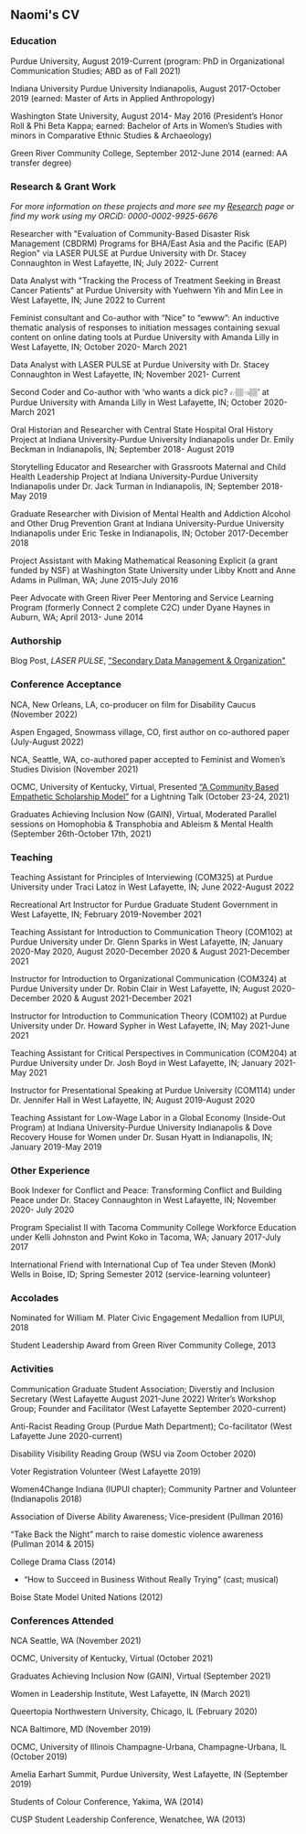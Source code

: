 ## Naomi's CV
### Education
Purdue University, August 2019-Current (program: PhD in Organizational Communication Studies; ABD as of Fall 2021) 

Indiana University Purdue University Indianapolis, August 2017-October 2019 (earned: Master of Arts in Applied Anthropology) 

Washington State University, August 2014- May 2016 (President’s Honor Roll & Phi Beta Kappa; earned: Bachelor of Arts in Women’s Studies with minors in Comparative Ethnic Studies & Archaeology)

Green River Community College, September 2012-June 2014 (earned: AA transfer degree)

### Research & Grant Work
_For more information on these projects and more see my [Research](https://nt-tl.net/research/) page or find my work using my ORCiD: 0000-0002-9925-6676_

Researcher with "Evaluation of Community-Based Disaster Risk Management (CBDRM) Programs for BHA/East Asia and the Pacific (EAP) Region" via LASER PULSE at Purdue University with Dr. Stacey Connaughton in West Lafayette, IN; July 2022- Current  

Data Analyst with "Tracking the Process of Treatment Seeking in Breast Cancer Patients" at Purdue University with Yuehwern Yih and Min Lee in West Lafayette, IN; June 2022 to Current 

Feminist consultant and Co-author with “Nice” to “ewww”: An inductive thematic analysis of responses to initiation messages containing sexual content on online dating tools at Purdue University with Amanda Lilly in West Lafayette, IN; October 2020- March 2021 

Data Analyst with LASER PULSE at Purdue University with Dr. Stacey Connaughton in West Lafayette, IN; November 2021- Current  

Second Coder and Co-author with ‘who wants a dick pic? 👉🏽👈🏽’ at Purdue University with Amanda Lilly in West Lafayette, IN; October 2020- March 2021 

Oral Historian and Researcher with Central State Hospital Oral History Project at Indiana University-Purdue University Indianapolis under Dr. Emily Beckman in Indianapolis, IN; September 2018- August 2019 

Storytelling Educator and Researcher with Grassroots Maternal and Child Health Leadership Project at Indiana University-Purdue University Indianapolis under Dr. Jack Turman in Indianapolis, IN; September 2018-May 2019 

Graduate Researcher with Division of Mental Health and Addiction Alcohol and Other Drug Prevention Grant at Indiana University-Purdue University Indianapolis under Eric Teske in Indianapolis, IN; October 2017-December 2018 

Project Assistant with Making Mathematical Reasoning Explicit (a grant funded by NSF) at Washington State University under Libby Knott and Anne Adams in Pullman, WA; June 2015-July 2016 

Peer Advocate with Green River Peer Mentoring and Service Learning Program (formerly Connect 2 complete C2C) under Dyane Haynes in Auburn, WA; April 2013- June 2014

### Authorship
Blog Post, _LASER PULSE_, ["Secondary Data Management & Organization"](https://laserpulse.org/2022/07/secondary-data-management-organization/)
### Conference Acceptance
NCA, New Orleans, LA, co-producer on film for Disability Caucus (November 2022)

Aspen Engaged, Snowmass village, CO, first author on co-authored paper (July-August 2022)

NCA, Seattle, WA, co-authored paper accepted to Feminist and Women’s Studies Division (November 2021)

OCMC, University of Kentucky, Virtual, Presented [“A Community Based Empathetic Scholarship Model”](https://www.youtube.com/watch?v=rodHVoKKnOE) for a Lightning Talk (October 23-24, 2021)

Graduates Achieving Inclusion Now (GAIN), Virtual, Moderated Parallel sessions on Homophobia & Transphobia and Ableism & Mental Health (September 26th-October 17th, 2021)

### Teaching
Teaching Assistant for Principles of Interviewing (COM325) at Purdue University under Traci Latoz in West Lafayette, IN; June 2022-August 2022

Recreational Art Instructor for Purdue Graduate Student Government in West Lafayette, IN; February 2019-November 2021

Teaching Assistant for Introduction to Communication Theory (COM102) at Purdue University under Dr. Glenn Sparks in West Lafayette, IN; January 2020-May 2020, August 2020-December 2020 & August 2021-December 2021 

Instructor for Introduction to Organizational Communication (COM324) at Purdue University under Dr. Robin Clair in West Lafayette, IN; August 2020-December 2020 & August 2021-December 2021

Instructor for Introduction to Communication Theory (COM102) at Purdue University under Dr. Howard Sypher in West Lafayette, IN; May 2021-June 2021 

Teaching Assistant for Critical Perspectives in Communication (COM204) at Purdue University under Dr. Josh Boyd in West Lafayette, IN; January 2021-May 2021 

Instructor for Presentational Speaking at Purdue University (COM114) under Dr. Jennifer Hall in West Lafayette, IN; August 2019-August 2020 

Teaching Assistant for Low-Wage Labor in a Global Economy (Inside-Out Program) at Indiana University-Purdue University Indianapolis & Dove Recovery House for Women under Dr. Susan Hyatt in Indianapolis, IN; January 2019-May 2019 

### Other Experience
Book Indexer for Conflict and Peace: Transforming Conflict and Building Peace under Dr. Stacey Connaughton in West Lafayette, IN; November 2020- July 2020

Program Specialist II with Tacoma Community College Workforce Education under Kelli Johnston and Pwint Koko in Tacoma, WA; January 2017-July 2017

International Friend with International Cup of Tea under Steven (Monk) Wells in Boise, ID; Spring Semester 2012 (service-learning volunteer) 

### Accolades
Nominated for William M. Plater Civic Engagement Medallion from IUPUI, 2018

Student Leadership Award from Green River Community College, 2013

### Activities 
Communication Graduate Student Association; Diverstiy and Inclusion Secretary (West Lafayette August 2021-June 2022)
Writer’s Workshop Group; Founder and Facilitator (West Lafayette September 2020-current)

Anti-Racist Reading Group (Purdue Math Department); Co-facilitator (West Lafayette June 2020-current)

Disability Visibility Reading Group (WSU via Zoom October 2020)

Voter Registration Volunteer (West Lafayette 2019)

Women4Change Indiana (IUPUI chapter); Community Partner and Volunteer (Indianapolis 2018) 

Association of Diverse Ability Awareness; Vice-president (Pullman 2016)

“Take Back the Night” march to raise domestic violence awareness (Pullman 2014 & 2015)

College Drama Class (2014)
- “How to Succeed in Business Without Really Trying” (cast; musical)

Boise State Model United Nations (2012)

### Conferences Attended
NCA Seattle, WA (November 2021)

OCMC, University of Kentucky, Virtual (October 2021)

Graduates Achieving Inclusion Now (GAIN), Virtual (September 2021)

Women in Leadership Institute, West Lafayette, IN (March 2021)

Queertopia Northwestern University, Chicago, IL (February 2020)

NCA Baltimore, MD (November 2019)

OCMC, University of Illinois Champagne-Urbana, Champagne-Urbana, IL (October 2019)

Amelia Earhart Summit, Purdue University, West Lafayette, IN (September 2019)

Students of Colour Conference, Yakima, WA (2014)

CUSP Student Leadership Conference, Wenatchee, WA (2013)
